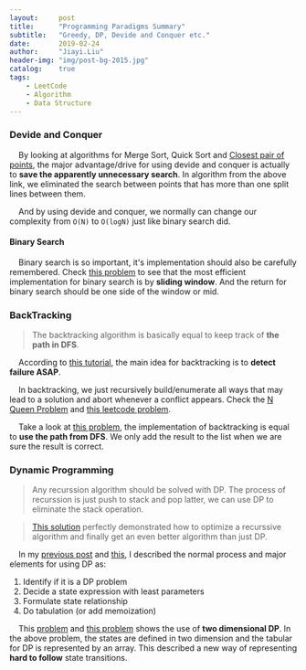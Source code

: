```yaml
---
layout:     post
title:      "Programming Paradigms Summary"
subtitle:   "Greedy, DP, Devide and Conquer etc."
date:       2019-02-24
author:     "Jiayi.Liu"
header-img: "img/post-bg-2015.jpg"
catalog: 	true
tags:
    - LeetCode
    - Algorithm
    - Data Structure
---
```


### Devide and Conquer

&nbsp;&nbsp;&nbsp;&nbsp;By looking at algorithms for Merge Sort, Quick Sort and [Closest pair of points](https://en.wikipedia.org/wiki/Closest_pair_of_points_problem), the major advantage/drive for using devide and conquer is actually to **save the apparently unnecessary search**. In algorithm from the above link, we eliminated the search between points that has more than one split lines between them.

&nbsp;&nbsp;&nbsp;&nbsp;And by using devide and conquer, we normally can change our complexity from `O(N)` to `O(logN)` just like binary search did.

#### Binary Search

&nbsp;&nbsp;&nbsp;&nbsp;Binary search is so important, it's implementation should also be carefully remembered. Check [this problem](https://www.geeksforgeeks.org/binary-search/) to see that the most efficient implementation for binary search is by **sliding window**. And the return for binary search should be one side of the window or mid.

### BackTracking

> The backtracking algorithm is basically equal to keep track of **the path in DFS**.

&nbsp;&nbsp;&nbsp;&nbsp;According to [this tutorial](https://www.geeksforgeeks.org/backtracking-algorithms/), the main idea for backtracking is to **detect failure ASAP**. 

&nbsp;&nbsp;&nbsp;&nbsp;In backtracking, we just recursively build/enumerate all ways that may lead to a solution and abort whenever a conflict appears. Check the [N Queen Problem](https://www.geeksforgeeks.org/n-queen-problem-backtracking-3/) and [this leetcode problem](https://leetcode.com/problems/letter-combinations-of-a-phone-number/solution/).

&nbsp;&nbsp;&nbsp;&nbsp;Take a look at [this problem](https://leetcode.com/problems/permutations/discuss/18296/Simple-Python-solution-(DFS).), the implementation of backtracking is equal to **use the path from DFS**. We only add the result to the list when we are sure the result is correct.

### Dynamic Programming

> Any recurssion algorithm should be solved with DP. The process of recurssion is just push to stack and pop latter, we can use DP to eliminate the stack operation.

> [This solution](https://leetcode.com/problems/jump-game/solution/) perfectly demonstrated how to optimize a recurssive algorithm and finally get an even better algorithm than just DP.

&nbsp;&nbsp;&nbsp;&nbsp;In my [previous post](https://jiayi666.github.io/2019/02/17/leetcode-google3/) and [this](https://jiayi666.github.io/2019/02/25/google11/), I described the normal process and major elements for using DP as:

1.	Identify if it is a DP problem
2.	Decide a state expression with 
   least parameters
3.	Formulate state relationship    
4.	Do tabulation (or add memoization)

&nbsp;&nbsp;&nbsp;&nbsp;This [problem](https://leetcode.windliang.cc/leetCode-10-Regular-Expression-Matching.html) and [this problem](https://leetcode.windliang.cc/leetCode-44-Wildcard-Matching.html) shows the use of **two dimensional DP**. In the above problem, the states are defined in two dimension and the tabular for DP is represented by an array. This described a new way of representing **hard to follow** state transitions.